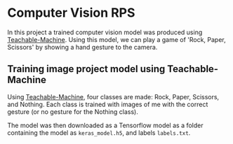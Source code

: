 # Computer Vision RPS
In this project a trained computer vision model was produced using [Teachable-Machine](https://teachablemachine.withgoogle.com/). Using this model, we can play a game of 'Rock, Paper, Scissors' by showing a hand gesture to the camera.

## Training image project model using Teachable-Machine
Using [Teachable-Machine](https://teachablemachine.withgoogle.com/), four classes are made: Rock, Paper, Scissors, and Nothing. Each class is trained with images of me with the correct gesture (or no gesture for the Nothing class).

The model was then downloaded as a Tensorflow model as a folder containing the model as  `keras_model.h5`,  and labels `labels.txt`.


